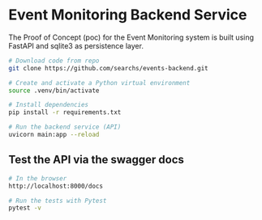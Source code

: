 #  Event Monitoring Backend Service

The Proof of Concept  (poc) for the Event Monitoring system is built using FastAPI and sqlite3 as persistence layer.

```bash
# Download code from repo
git clone https://github.com/searchs/events-backend.git

# Create and activate a Python virtual environment
source .venv/bin/activate

# Install dependencies
pip install -r requirements.txt

# Run the backend service (API)
uvicorn main:app --reload


```

## Test the API via the swagger docs

```bash
# In the browser
http://localhost:8000/docs

# Run the tests with Pytest
pytest -v 
```
